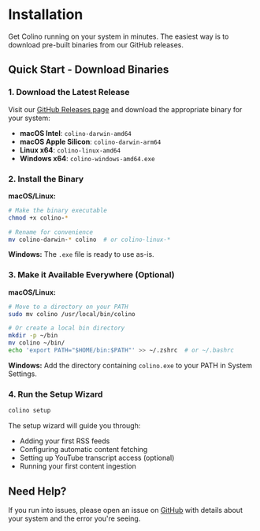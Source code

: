 # Installation

Get Colino running on your system in minutes. The easiest way is to download pre-built binaries from our GitHub releases.

## Quick Start - Download Binaries

### 1. Download the Latest Release

Visit our [GitHub Releases page](https://github.com/dovidio/colino/releases) and download the appropriate binary for your system:

- **macOS Intel**: `colino-darwin-amd64`
- **macOS Apple Silicon**: `colino-darwin-arm64`
- **Linux x64**: `colino-linux-amd64`
- **Windows x64**: `colino-windows-amd64.exe`

### 2. Install the Binary

**macOS/Linux:**
```bash
# Make the binary executable
chmod +x colino-*

# Rename for convenience
mv colino-darwin-* colino  # or colino-linux-*
```

**Windows:**
The `.exe` file is ready to use as-is.

### 3. Make it Available Everywhere (Optional)

**macOS/Linux:**
```bash
# Move to a directory on your PATH
sudo mv colino /usr/local/bin/colino

# Or create a local bin directory
mkdir -p ~/bin
mv colino ~/bin/
echo 'export PATH="$HOME/bin:$PATH"' >> ~/.zshrc  # or ~/.bashrc
```

**Windows:**
Add the directory containing `colino.exe` to your PATH in System Settings.

### 4. Run the Setup Wizard
```bash
colino setup
```

The setup wizard will guide you through:
- Adding your first RSS feeds
- Configuring automatic content fetching
- Setting up YouTube transcript access (optional)
- Running your first content ingestion


## Need Help?

If you run into issues, please open an issue on [GitHub](https://github.com/dovidio/colino/issues) with details about your system and the error you're seeing.

